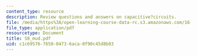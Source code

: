 ```yaml
---
content_type: resource
description: Review questions and answers on capacitive?circuits.
file: /media/https%3A/open-learning-course-data-rc.s3.amazonaws.com/16-01-unified-engineering-i-ii-iii-iv-fall-2005-spring-2006/c1c69576765004736aca0f90c45d8b03_S8_mud.pdf
file_type: application/pdf
resourcetype: Document
title: S8_mud.pdf
uid: c1c69576-7650-0473-6aca-0f90c45d8b03
---
```

